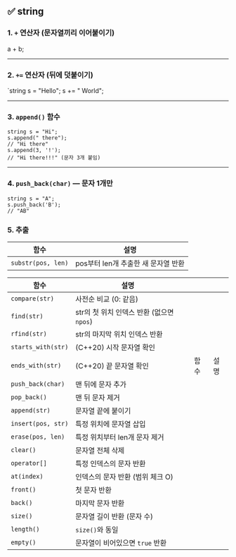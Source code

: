 ## ✅ string 
###  1. `+` 연산자 (문자열끼리 이어붙이기)


a + b; 

---

###  2. `+=` 연산자 (뒤에 덧붙이기)


`string s = "Hello"; s += " World";

---

###  3. `append()` 함수


```
string s = "Hi"; 
s.append(" there");        
// "Hi there" 
s.append(3, '!');         
// "Hi there!!!" (문자 3개 붙임)
```

---

###  4. `push_back(char)` — 문자 1개만

```
string s = "A"; 
s.push_back('B');  
// "AB"
```

### 5. 추출

|함수|설명|
|---|---|
|`substr(pos, len)`|pos부터 len개 추출한 새 문자열 반환|

| 함수                 | 설명                            |     |     |     |
| ------------------ | ----------------------------- | --- | --- | --- |
| `compare(str)`     | 사전순 비교 (0: 같음)                |     |     |     |
| `find(str)`        | str의 첫 위치 인덱스 반환 (없으면 `npos`) |     |     |     |
| `rfind(str)`       | str의 마지막 위치 인덱스 반환            |     |     |     |
| `starts_with(str)` | (C++20) 시작 문자열 확인             |     |     |     |
| `ends_with(str)`   | (C++20) 끝 문자열 확인              |     | 함수  | 설명  |
| `push_back(char)`  | 맨 뒤에 문자 추가                    |     |     |     |
| `pop_back()`       | 맨 뒤 문자 제거                     |     |     |     |
| `append(str)`      | 문자열 끝에 붙이기                    |     |     |     |
| `insert(pos, str)` | 특정 위치에 문자열 삽입                 |     |     |     |
| `erase(pos, len)`  | 특정 위치부터 len개 문자 제거            |     |     |     |
| `clear()`          | 문자열 전체 삭제                     |     |     |     |
| `operator[]`       | 특정 인덱스의 문자 반환                 |     |     |     |
| `at(index)`        | 인덱스의 문자 반환 (범위 체크 O)          |     |     |     |
| `front()`          | 첫 문자 반환                       |     |     |     |
| `back()`           | 마지막 문자 반환                     |     |     |     |
| `size()`           | 문자열 길이 반환 (문자 수)              |     |     |     |
| `length()`         | `size()`와 동일                  |     |     |     |
| `empty()`          | 문자열이 비어있으면 `true` 반환          |     |     |     |
